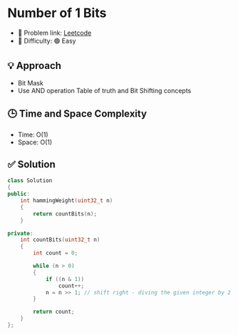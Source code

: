 # Number of 1 Bits

- 🧩 Problem link: [Leetcode](https://leetcode.com/problems/number-of-1-bits)
- 🚦 Difficulty: 🟢 Easy

## 💡 Approach

- Bit Mask
- Use AND operation Table of truth and Bit Shifting concepts

## 🕒 Time and Space Complexity

- Time: O(1)
- Space: O(1)

## ✅ Solution

```cpp
class Solution
{
public:
    int hammingWeight(uint32_t n)
    {
        return countBits(n);
    }

private:
    int countBits(uint32_t n)
    {
        int count = 0;

        while (n > 0)
        {
            if ((n & 1))
                count++;
            n = n >> 1; // shift right - diving the given integer by 2 - halving
        }

        return count;
    }
};
```
